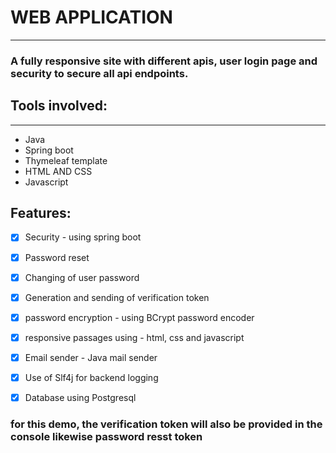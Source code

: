 # WEB APPLICATION

---
### A fully responsive site with different apis, user login page and security to secure all api endpoints.

## Tools involved:
___
* Java
* Spring boot
* Thymeleaf template
* HTML AND CSS
* Javascript

## Features:
- [x] Security - using spring boot
- [x] Password reset
- [x] Changing of user password
- [x] Generation and sending of verification token
- [x] password encryption - using BCrypt password encoder
- [x] responsive passages using - html, css and javascript
- [x] Email sender - Java mail sender
- [x] Use of Slf4j for backend logging
- [x] Database using Postgresql


### for this demo, the verification token will also be provided in the console likewise password resst token

